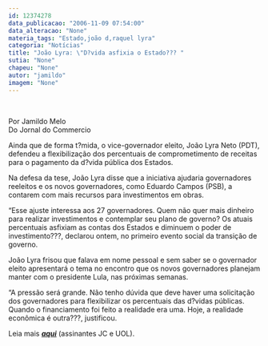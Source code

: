 ```yaml
---
id: 12374278
data_publicacao: "2006-11-09 07:54:00"
data_alteracao: "None"
materia_tags: "Estado,joão d,raquel lyra"
categoria: "Notícias"
title: "João Lyra: \"D?vida asfixia o Estado??? "
sutia: "None"
chapeu: "None"
autor: "jamildo"
imagem: "None"
---
```

<p>&nbsp;</p>
<p>Por Jamildo Melo<br />Do Jornal do Commercio</p>
<p>Ainda que de forma t?mida, o vice-governador eleito, Jo&atilde;o Lyra Neto (PDT), defendeu a flexibiliza&ccedil;&atilde;o dos percentuais de comprometimento de receitas para o pagamento da d?vida p&uacute;blica dos Estados.</p>
<p>Na defesa da tese, Jo&atilde;o Lyra disse que a iniciativa ajudaria governadores reeleitos e os novos governadores, como Eduardo Campos (PSB), a contarem com mais recursos para investimentos em obras.</p>
<p>&ldquo;Esse ajuste interessa aos 27 governadores. Quem n&atilde;o quer mais dinheiro para realizar investimentos e contemplar seu plano de governo? Os atuais percentuais asfixiam as contas dos Estados e diminuem o poder de investimento???, declarou ontem, no primeiro evento social da transi&ccedil;&atilde;o de governo.</p>
<p>Jo&atilde;o Lyra frisou que falava em nome pessoal e sem saber se o governador eleito apresentar&aacute; o tema no encontro que os novos governadores planejam manter com o presidente Lula, nas pr&oacute;ximas semanas.</p>
<p>&ldquo;A press&atilde;o ser&aacute; grande. N&atilde;o tenho d&uacute;vida que deve haver uma solicita&ccedil;&atilde;o dos governadores para flexibilizar os percentuais das d?vidas p&uacute;blicas. Quando o financiamento foi feito a realidade era uma. Hoje, a realidade econ&ocirc;mica &eacute; outra???, justificou.</p>
<p>Leia mais <strong><em><a href="#">aqui</a></em></strong> (assinantes JC e UOL).</p>
